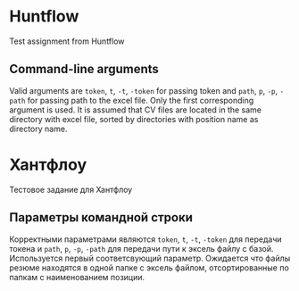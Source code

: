 # Huntflow
Test assignment from Huntflow

## Command-line arguments
Valid arguments are `token`, `t`, `-t`, `-token` for passing token and `path`, `p`, `-p`, `-path` for passing path to the excel file. Only the first corresponding argument is used. It is assumed that CV files are located in the same directory with excel file, sorted by directories with position name as directory name.

# Хантфлоу
Тестовое задание для Хантфлоу

## Параметры командной строки
Корректными параметрами являются `token`, `t`, `-t`, `-token` для передачи токена и `path`, `p`, `-p`, `-path` для передачи пути к эксель файлу с базой. Используется первый соответсвующий параметр. Ожидается что файлы резюме находятся в одной папке с эксель файлом, отсортированные по папкам с наименованием позиции.
